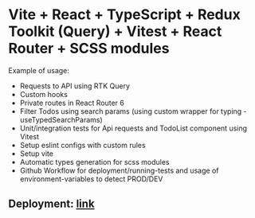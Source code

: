 
# Vite + React + TypeScript + Redux Toolkit (Query) + Vitest + React Router + SCSS modules

Example of usage:

- Requests to API using RTK Query
- Custom hooks
- Private routes in React Router 6
- Filter Todos using search params (using custom wrapper for typing - useTypedSearchParams)
- Unit/integration tests for Api requests and TodoList component using Vitest
- Setup eslint configs with custom rules
- Setup vite 
- Automatic types generation for scss modules
- Github Workflow for deployment/running-tests and usage of environment-variables to detect PROD/DEV

## Deployment: [link](https://yarbest.github.io/vite-test/)


